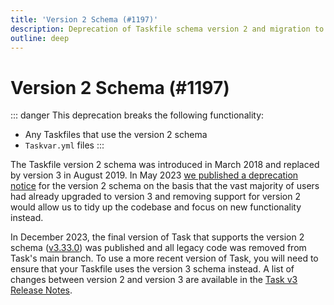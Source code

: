 ```yaml
---
title: 'Version 2 Schema (#1197)'
description: Deprecation of Taskfile schema version 2 and migration to version 3
outline: deep
---
```


# Version 2 Schema (#1197)

::: danger
This deprecation breaks the following functionality:

- Any Taskfiles that use the version 2 schema
- `Taskvar.yml` files
  :::

The Taskfile version 2 schema was introduced in March 2018 and replaced by
version 3 in August 2019. In May 2023 [we published a deprecation
notice][deprecation-notice] for the version 2 schema on the basis that the vast
majority of users had already upgraded to version 3 and removing support for
version 2 would allow us to tidy up the codebase and focus on new functionality
instead.

In December 2023, the final version of Task that supports the version 2 schema
([v3.33.0][v3.33.0]) was published and all legacy code was removed from Task's
main branch. To use a more recent version of Task, you will need to ensure that
your Taskfile uses the version 3 schema instead. A list of changes between
version 2 and version 3 are available in the [Task v3 Release Notes][v3.0.0].

[v3.0.0]: https://github.com/go-task/task/releases/tag/v3.0.0
[v3.33.0]: https://github.com/go-task/task/releases/tag/v3.33.0
[deprecation-notice]: https://github.com/go-task/task/issues/1197
